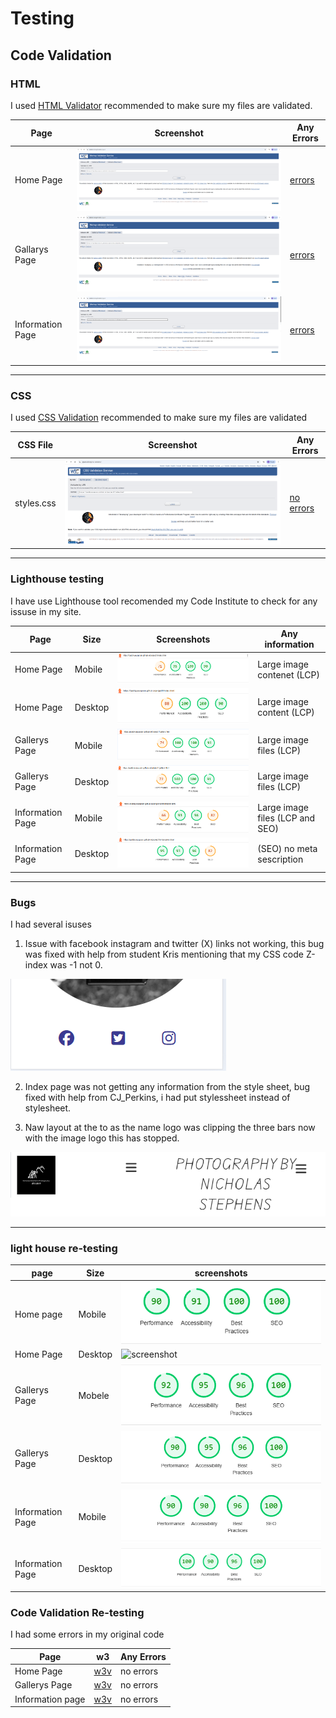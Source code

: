 # Testing 

## Code Validation

### HTML 

I used [HTML Validator](https://validator.w3.org) recommended to make sure my files are validated.

| Page | Screenshot | Any Errors|
| --- | --- | --- |
| Home Page | ![screenshot](documents/markuphomepage.png) | [errors](https://validator.w3.org/nu/?doc=https%3A%2F%2Fpaddyyouspoon.github.io%2Fproject1%2F) |
| Gallarys Page | ![screenshot](documents/markupgallarys.png) | [errors](https://validator.w3.org/nu/?doc=https%3A%2F%2Fpaddyyouspoon.github.io%2Fproject1%2Fgallery.html) |
| Information Page | ![screenshot](documents/markupinfo.png) | [errors](https://validator.w3.org/nu/?doc=https%3A%2F%2Fpaddyyouspoon.github.io%2Fproject1%2Finformaiton.html) |

---

### CSS

I used [CSS Validation](https://jigsaw.w3.org/css-validator/) recommended to make sure my files are validated

| CSS File | Screenshot | Any Errors |
| --- | --- | --- |
|styles.css | ![screenshot](documents/style.cssmarkup.png) | [no errors](https://jigsaw.w3.org/css-validator/validator?uri=https%3A%2F%2Fpaddyyouspoon.github.io%2Fproject1%2Findex.html&profile=css3svg&usermedium=all&warning=1&vextwarning=&lang=en) |

---

### Lighthouse testing

I have use Lighthouse tool recomended my Code Institute to check for any issuse in my site.

| Page | Size | Screenshots | Any information |
| --- | --- | --- | --- |
| Home Page | Mobile | ![screenshot](documents/lighthousephonefold5.png) | Large image contenet (LCP)  |
| Home Page | Desktop | ![screenshot](documents/lighthousedestop.png) | Large image content (LCP)
| Gallerys Page | Mobile | ![screenshot](documents/lighthouseGallerysmoblie.png) | Large image files (LCP) |
| Gallerys Page | Desktop | ![screenshot](documents/LighthouseGallerysDesktop.png) | Large image files (LCP) |
| Information Page | Mobile | ![screenshot](documents/Lighthouseinfomobile.png) | Large image files (LCP and SEO)
| Information Page | Desktop | ![screenshot](documents/Lighthouseinfodesktop.png) | (SEO) no meta sescription |

---

### Bugs

I had several isuses 

1. Issue with facebook instagram and twitter (X) links not working, this bug was fixed with help from student Kris mentioning that my CSS code Z-index was -1 not 0.

  ![screenshot](documents/links.png)

2. Index page was not getting any information from the style sheet, bug fixed with help from CJ_Perkins, i had put stylessheet instead of stylesheet.

3. Naw layout at the to as the name logo was clipping the three bars now with the image logo this has stopped.

  ![screenshot](documents/newlayoutattop.png)

  ---

  ### light house re-testing

  | page | Size | screenshots |
  | --- | --- | --- |
  | Home page | Mobile | ![screenshot](documents/indexPageLighthouse.png) |
  | Home Page | Desktop | ![screenshot](documents/indexPageLighthousedesktop.png) |
  | Gallerys Page | Mobele | ![screenshots](documents/galleryLighthouseMoble.png) |
  | Gallerys Page | Desktop | ![screenshot](documents/galleryLighthouseDesktop.png) |
  | Information Page | Mobile | ![screenshots](documents/informationLighthouseMobile.png) |
  | Information Page | Desktop | ![screenshot](documents/informationLighthouseDesktop.png) |


  ### Code Validation Re-testing 

  I had some errors in my original code

  | Page | w3 | Any Errors |
  | --- | --- | --- |
  | Home Page | [w3v](https://validator.w3.org/nu/?showsource=yes&doc=https%3A%2F%2Fpaddyyouspoon.github.io%2Fproject1%2Findex.html) | no errors |
  | Gallerys Page | [w3v](https://validator.w3.org/nu/?showsource=yes&doc=https%3A%2F%2Fpaddyyouspoon.github.io%2Fproject1%2Fgallery.html) | no errors
  | Information page | [w3v](https://validator.w3.org/nu/?showsource=yes&doc=https%3A%2F%2Fpaddyyouspoon.github.io%2Fproject1%2Finformaiton.html) | no errors